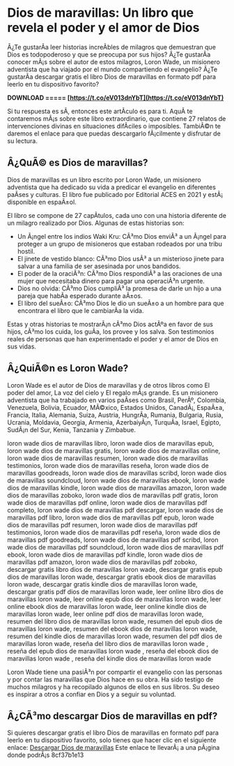 # Dios de maravillas: Un libro que revela el poder y el amor de Dios
 
Â¿Te gustarÃ­a leer historias increÃ­bles de milagros que demuestran que Dios es todopoderoso y que se preocupa por sus hijos? Â¿Te gustarÃ­a conocer mÃ¡s sobre el autor de estos milagros, Loron Wade, un misionero adventista que ha viajado por el mundo compartiendo el evangelio? Â¿Te gustarÃ­a descargar gratis el libro Dios de maravillas en formato pdf para leerlo en tu dispositivo favorito?
 
**DOWNLOAD ===== [https://t.co/eV013dnYbT](https://t.co/eV013dnYbT)**


 
Si tu respuesta es sÃ­, entonces este artÃ­culo es para ti. AquÃ­ te contaremos mÃ¡s sobre este libro extraordinario, que contiene 27 relatos de intervenciones divinas en situaciones difÃ­ciles o imposibles. TambiÃ©n te daremos el enlace para que puedas descargarlo fÃ¡cilmente y disfrutar de su lectura.
 
## Â¿QuÃ© es Dios de maravillas?
 
Dios de maravillas es un libro escrito por Loron Wade, un misionero adventista que ha dedicado su vida a predicar el evangelio en diferentes paÃ­ses y culturas. El libro fue publicado por Editorial ACES en 2021 y estÃ¡ disponible en espaÃ±ol.
 
El libro se compone de 27 capÃ­tulos, cada uno con una historia diferente de un milagro realizado por Dios. Algunas de estas historias son:
 
- Un Ã¡ngel entre los indios Waki Kru: CÃ³mo Dios enviÃ³ a un Ã¡ngel para proteger a un grupo de misioneros que estaban rodeados por una tribu hostil.
- El jinete de vestido blanco: CÃ³mo Dios usÃ³ a un misterioso jinete para salvar a una familia de ser asesinada por unos bandidos.
- El poder de la oraciÃ³n: CÃ³mo Dios respondiÃ³ a las oraciones de una mujer que necesitaba dinero para pagar una operaciÃ³n urgente.
- Dios no olvida: CÃ³mo Dios cumpliÃ³ la promesa de darle un hijo a una pareja que habÃ­a esperado durante aÃ±os.
- El libro del sueÃ±o: CÃ³mo Dios le dio un sueÃ±o a un hombre para que encontrara el libro que le cambiarÃ­a la vida.

Estas y otras historias te mostrarÃ¡n cÃ³mo Dios actÃºa en favor de sus hijos, cÃ³mo los cuida, los guÃ­a, los provee y los salva. Son testimonios reales de personas que han experimentado el poder y el amor de Dios en sus vidas.
 
## Â¿QuiÃ©n es Loron Wade?
 
Loron Wade es el autor de Dios de maravillas y de otros libros como El poder del amor, La voz del cielo y El regalo mÃ¡s grande. Es un misionero adventista que ha trabajado en varios paÃ­ses como Brasil, PerÃº, Colombia, Venezuela, Bolivia, Ecuador, MÃ©xico, Estados Unidos, CanadÃ¡, EspaÃ±a, Francia, Italia, Alemania, Suiza, Austria, HungrÃ­a, Rumania, Bulgaria, Rusia, Ucrania, Moldavia, Georgia, Armenia, AzerbaiyÃ¡n, TurquÃ­a, Israel, Egipto, SudÃ¡n del Sur, Kenia, Tanzania y Zimbabue.
 
loron wade dios de maravillas libro,  loron wade dios de maravillas epub,  loron wade dios de maravillas gratis,  loron wade dios de maravillas online,  loron wade dios de maravillas resumen,  loron wade dios de maravillas testimonios,  loron wade dios de maravillas reseña,  loron wade dios de maravillas goodreads,  loron wade dios de maravillas scribd,  loron wade dios de maravillas soundcloud,  loron wade dios de maravillas ebook,  loron wade dios de maravillas kindle,  loron wade dios de maravillas amazon,  loron wade dios de maravillas zoboko,  loron wade dios de maravillas pdf gratis,  loron wade dios de maravillas pdf online,  loron wade dios de maravillas pdf completo,  loron wade dios de maravillas pdf descargar,  loron wade dios de maravillas pdf libro,  loron wade dios de maravillas pdf epub,  loron wade dios de maravillas pdf resumen,  loron wade dios de maravillas pdf testimonios,  loron wade dios de maravillas pdf reseña,  loron wade dios de maravillas pdf goodreads,  loron wade dios de maravillas pdf scribd,  loron wade dios de maravillas pdf soundcloud,  loron wade dios de maravillas pdf ebook,  loron wade dios de maravillas pdf kindle,  loron wade dios de maravillas pdf amazon,  loron wade dios de maravillas pdf zoboko,  descargar gratis libro dios de maravillas loron wade,  descargar gratis epub dios de maravillas loron wade,  descargar gratis ebook dios de maravillas loron wade,  descargar gratis kindle dios de maravillas loron wade,  descargar gratis pdf dios de maravillas loron wade,  leer online libro dios de maravillas loron wade,  leer online epub dios de maravillas loron wade,  leer online ebook dios de maravillas loron wade,  leer online kindle dios de maravillas loron wade,  leer online pdf dios de maravillas loron wade,  resumen del libro dios de maravillas loron wade,  resumen del epub dios de maravillas loron wade,  resumen del ebook dios de maravillas loron wade,  resumen del kindle dios de maravillas loron wade,  resumen del pdf dios de maravillas loron wade,  reseña del libro dios de maravillas loron wade ,  reseña del epub dios de maravillas loron wade ,  reseña del ebook dios de maravillas loron wade ,  reseña del kindle dios de maravillas loron wade
 
Loron Wade tiene una pasiÃ³n por compartir el evangelio con las personas y por contar las maravillas que Dios hace en su obra. Ha sido testigo de muchos milagros y ha recopilado algunos de ellos en sus libros. Su deseo es inspirar a otros a confiar en Dios y a seguir su voluntad.
 
## Â¿CÃ³mo descargar Dios de maravillas en pdf?
 
Si quieres descargar gratis el libro Dios de maravillas en formato pdf para leerlo en tu dispositivo favorito, solo tienes que hacer clic en el siguiente enlace:
 [Descargar Dios de maravillas](https://zoboko.com/book/rmlx8p13/dios-de-maravillas) 
Este enlace te llevarÃ¡ a una pÃ¡gina donde podrÃ¡s
 8cf37b1e13
 
